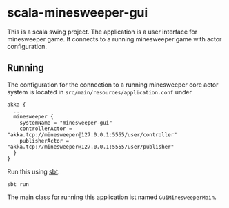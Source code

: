 # scala-minesweeper-gui

This is a scala swing project. The application is a user interface
for minesweeper game. It connects to a running minesweeper game with actor configuration.

## Running

The configuration for the connection to a running minesweeper core actor system
is located in ```src/main/resources/application.conf``` under

```
akka {
  ...
  minesweeper {
    systemName = "minesweeper-gui"
    controllerActor = "akka.tcp://minesweeper@127.0.0.1:5555/user/controller"
    publisherActor = "akka.tcp://minesweeper@127.0.0.1:5555/user/publisher"
  }
}
```

Run this using [sbt](http://www.scala-sbt.org/).

```
sbt run
```

The main class for running this application ist named ```GuiMinesweeperMain```.